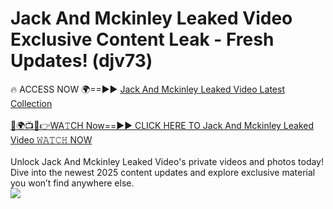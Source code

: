 # Jack And Mckinley Leaked Video Exclusive Content Leak - Fresh Updates! (djv73)

🔥 ACCESS NOW 🌍==►► <a href="https://tinyurl.com/kvy9nzfs" rel="nofollow">Jack And Mckinley Leaked Video Latest Collection</a>
<br><br>
[🔴🌍📺📱👉WA𝚃CH Now==►► CLICK HERE TO Jack And Mckinley Leaked Video 𝚆𝙰𝚃𝙲𝙷 NOW](https://tinyurl.com/kvy9nzfs)
<br><br>
Unlock Jack And Mckinley Leaked Video's private videos and photos today! Dive into the newest 2025 content updates and explore exclusive material you won’t find anywhere else.
<br>
<a href="https://tinyurl.com/kvy9nzfs" rel="nofollow" data-target="animated-image.originalLink"><img src="https://camo.githubusercontent.com/8a4f000d20f83aca3bf7ec5f350d767afa0574a8a352519fd8cfa583a6f93a33/68747470733a2f2f692e696d6775722e636f6d2f644a486b345a712e676966" data-canonical-src="https://i.imgur.com/dJHk4Zq.gif" style="max-width: 100%; display: inline-block;" data-target="animated-image.originalImage"></a>
<br>
